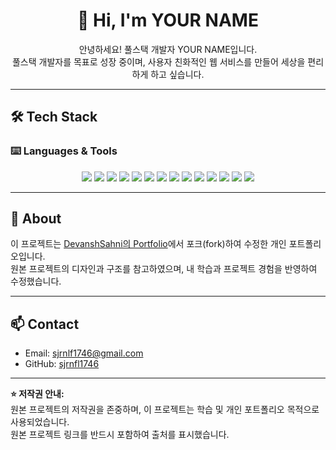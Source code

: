 <h1 align="center">
  👋 Hi, I'm YOUR NAME
</h1>

<p align="center">
  안녕하세요! 풀스택 개발자 YOUR NAME입니다.<br>
  풀스택 개발자를 목표로 성장 중이며, 사용자 친화적인 웹 서비스를 만들어 세상을 편리하게 하고 싶습니다.
</p>

---

## 🛠 Tech Stack
### ⌨️ Languages & Tools
<p align="center">
  <!-- Backend -->
  <img src="https://img.shields.io/badge/Java-007396?style=for-the-badge&logo=java&logoColor=white" />
  <img src="https://img.shields.io/badge/Spring%20Boot-6DB33F?style=for-the-badge&logo=spring&logoColor=white" />
  <img src="https://img.shields.io/badge/MyBatis-000000?style=for-the-badge&logo=mybatis&logoColor=white" />
  <img src="https://img.shields.io/badge/JPA-FF6F00?style=for-the-badge&logo=spring&logoColor=white" />

  <!-- Frontend -->
  <img src="https://img.shields.io/badge/HTML-E34F26?style=for-the-badge&logo=html5&logoColor=white" />
  <img src="https://img.shields.io/badge/CSS-1572B6?style=for-the-badge&logo=css3&logoColor=white" />
  <img src="https://img.shields.io/badge/JavaScript-F7DF1E?style=for-the-badge&logo=javascript&logoColor=black" />
  <img src="https://img.shields.io/badge/React-61DAFB?style=for-the-badge&logo=react&logoColor=black" />

  <!-- Database -->
  <img src="https://img.shields.io/badge/MySQL-4479A1?style=for-the-badge&logo=mysql&logoColor=white" />
  <img src="https://img.shields.io/badge/MariaDB-003545?style=for-the-badge&logo=mariadb&logoColor=white" />

  <!-- Tools & Collaboration -->
  <img src="https://img.shields.io/badge/GitHub-181717?style=for-the-badge&logo=github&logoColor=white" />
  <img src="https://img.shields.io/badge/Postman-FF6C37?style=for-the-badge&logo=postman&logoColor=white" />
  <img src="https://img.shields.io/badge/Swagger-85EA2D?style=for-the-badge&logo=swagger&logoColor=black" />
  <img src="https://img.shields.io/badge/Notion-000000?style=for-the-badge&logo=notion&logoColor=white" />
</p>

---

## 📂 About
이 프로젝트는 [DevanshSahni의 Portfolio](https://github.com/DevanshSahni/Portfolio)에서 포크(fork)하여 수정한 개인 포트폴리오입니다.  
원본 프로젝트의 디자인과 구조를 참고하였으며, 내 학습과 프로젝트 경험을 반영하여 수정했습니다.

---

## 📫 Contact
- Email: sjrnlf1746@gmail.com
- GitHub: [sjrnfl1746](https://github.com/YOUR_GITHUB_USERNAME)

---

**⭐ 저작권 안내:**  
원본 프로젝트의 저작권을 존중하며, 이 프로젝트는 학습 및 개인 포트폴리오 목적으로 사용되었습니다.  
원본 프로젝트 링크를 반드시 포함하여 출처를 표시했습니다.


